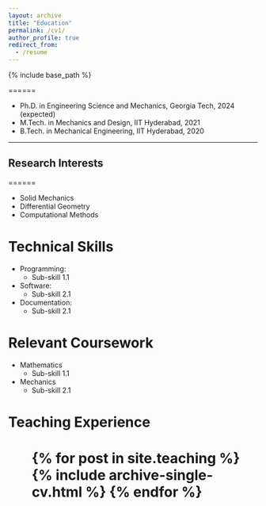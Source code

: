 ```yaml
---
layout: archive
title: "Education"
permalink: /cv1/
author_profile: true
redirect_from:
  - /resume
---
```


{% include base_path %}

======
* Ph.D. in Engineering Science and Mechanics, Georgia Tech, 2024 (expected)
* M.Tech. in Mechanics and Design, IIT Hyderabad, 2021
* B.Tech. in Mechanical Engineering, IIT Hyderabad, 2020
------
## Research Interests
======
* Solid Mechanics  
* Differential Geometry
* Computational Methods
   
  

  
Technical Skills
======
* Programming: 
  * Sub-skill 1.1   
* Software:
  * Sub-skill 2.1
* Documentation:
  * Sub-skill 2.1
  

Relevant Coursework
======
* Mathematics
  * Sub-skill 1.1   
* Mechanics
  * Sub-skill 2.1  
  
Teaching Experience
======
 # <ul>{% for post in site.teaching %}    {% include archive-single-cv.html %}  {% endfor %}</ul>
  

